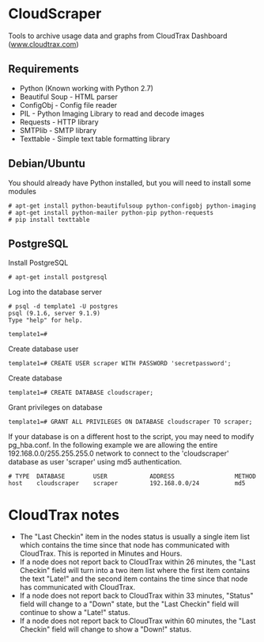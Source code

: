 CloudScraper
============

Tools to archive usage data and graphs from CloudTrax Dashboard (www.cloudtrax.com)

Requirements
------------

* Python (Known working with Python 2.7)
* Beautiful Soup - HTML parser
* ConfigObj - Config file reader
* PIL - Python Imaging Library to read and decode images
* Requests - HTTP library
* SMTPlib - SMTP library
* Texttable - Simple text table formatting library

Debian/Ubuntu
-------------

You should already have Python installed, but you will need to install some modules

    # apt-get install python-beautifulsoup python-configobj python-imaging
    # apt-get install python-mailer python-pip python-requests 
    # pip install texttable

PostgreSQL
----------

Install PostgreSQL

    # apt-get install postgresql

Log into the database server

    # psql -d template1 -U postgres
    psql (9.1.6, server 9.1.9)
    Type "help" for help.
    
    template1=#

Create database user

    template1=# CREATE USER scraper WITH PASSWORD 'secretpassword';

Create database

    template1=# CREATE DATABASE cloudscraper;

Grant privileges on database

    template1=# GRANT ALL PRIVILEGES ON DATABASE cloudscraper TO scraper;

If your database is on a different host to the script, you may need to modify pg_hba.conf.
In the following example we are allowing the entire 192.168.0.0/255.255.255.0 network to
connect to the 'cloudscraper' database as user 'scraper' using md5 authentication.

    # TYPE  DATABASE        USER            ADDRESS                 METHOD
    host    cloudscraper    scraper         192.168.0.0/24          md5

CloudTrax notes
===============

- The "Last Checkin" item in the nodes status is usually a single item list which contains the time since that node has communicated with CloudTrax. This is reported in Minutes and Hours.
- If a node does not report back to CloudTrax within 26 minutes, the "Last Checkin" field will turn into a two item list where the first item contains the text "Late!" and the second item contains the time since that node has communicated with CloudTrax.
- If a node does not report back to CloudTrax within 33 minutes, "Status" field will change to a "Down" state, but the "Last Checkin" field will continue to show a "Late!" status.
- If a node does not report back to CloudTrax within 60 minutes, the "Last Checkin" field will change to show a "Down!" status.
